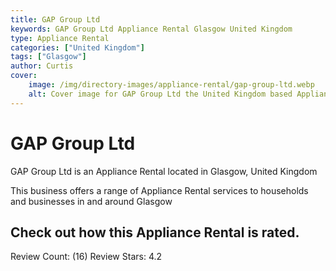 ```yaml
---
title: GAP Group Ltd
keywords: GAP Group Ltd Appliance Rental Glasgow United Kingdom 
type: Appliance Rental 
categories: ["United Kingdom"]
tags: ["Glasgow"]
author: Curtis
cover:
    image: /img/directory-images/appliance-rental/gap-group-ltd.webp
    alt: Cover image for GAP Group Ltd the United Kingdom based Appliance Rental servicing Glasgow 
---
```


# GAP Group Ltd
GAP Group Ltd is an Appliance Rental located in Glasgow, United Kingdom

This business offers a range of Appliance Rental services to households and businesses in and around Glasgow

## Check out how this Appliance Rental is rated.
Review Count: (16)
Review Stars: 4.2
